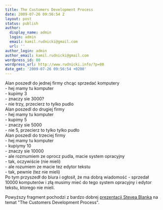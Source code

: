 ```yaml
---
title: The Customers Development Process
date: 2009-07-26 09:56:54 Z
layout: post
status: publish
author:
  display_name: admin
  login: admin
  email: kamil.rudnicki@gmail.com
  url: ''
author_login: admin
author_email: kamil.rudnicki@gmail.com
wordpress_id: 80
wordpress_url: http://www.rudnicki.info/?p=80
date_gmt: '2009-07-26 09:56:54 +0200'
---
```


<p>Alan poszedł do jednej firmy chcąc sprzedać komputery<br />
- hej mamy tu komputer<br />
- kupimy 3<br />
- znaczy sie 3000?<br />
- nie trzy, przecierz to tylko pudlo<br />
Alan poszedl do drugiej firmy<br />
- hej mamy tu komputer<br />
- kupimy 5<br />
- znaczy sie 5000<br />
- nie 5, przecierz to tylko tylko pudło<br />
Alan poszedl do trzeciej firmy<br />
- hej mamy tu komputer<br />
- kupiymy 10<br />
- znaczy sie 10000<br />
- ale rozmumiem ze oprocz pudla, macie system opracyjny<br />
- tak, oczywiście (nie mieli)<br />
- ale rozumiem ze macie tez edytor tekstu<br />
- tak, pewnie (tez nie mieli)<br />
Po tym przyszedł do biura i ogłosił, że ma dobrą wiadomość - sprzedał 10000 komputerów i złą musimy mieć do tego system opracyjny i edytor tekstu, ktorego nie mieli.</p>
<p>Powyższy fragment pochodzi z bardzo dobrej <a href="http://ecorner.stanford.edu/authorMaterialInfo.html?mid=2048">prezentacji Stevea Blanka</a> na temat "The Customers Development Process".</p>
